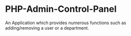 # PHP-Admin-Control-Panel
An Application which provides numerous functions such as adding/removing a user or a department.

